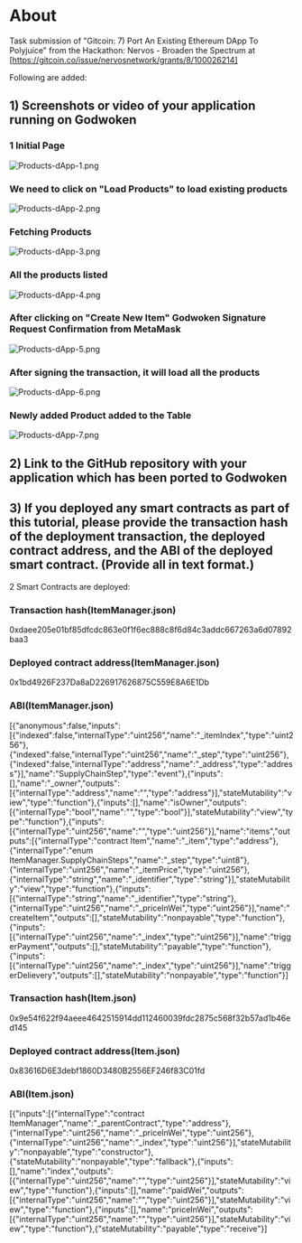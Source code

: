 # About

Task submission of "Gitcoin: 7) Port An Existing Ethereum DApp To Polyjuice" from the Hackathon: Nervos - Broaden the Spectrum at [https://gitcoin.co/issue/nervosnetwork/grants/8/100026214]

Following are added:

## 1) Screenshots or video of your application running on Godwoken

### 1 Initial Page

![Products-dApp-1.png](https://github.com/hdbhandari/Nervos-BroadentheSpectrum/blob/master/task-7/screen-shots/Products-dApp-1.png)

### We need to click on "Load Products" to load existing products

![Products-dApp-2.png](https://github.com/hdbhandari/Nervos-BroadentheSpectrum/blob/master/task-7/screen-shots/Products-dApp-2.png)

### Fetching Products

![Products-dApp-3.png](https://github.com/hdbhandari/Nervos-BroadentheSpectrum/blob/master/task-7/screen-shots/Products-dApp-3.png)

### All the products listed

![Products-dApp-4.png](https://github.com/hdbhandari/Nervos-BroadentheSpectrum/blob/master/task-7/screen-shots/Products-dApp-4.png)

### After clicking on "Create New Item" Godwoken Signature Request Confirmation from MetaMask

![Products-dApp-5.png](https://github.com/hdbhandari/Nervos-BroadentheSpectrum/blob/master/task-7/screen-shots/Products-dApp-5.png)

### After signing the transaction, it will load all the products

![Products-dApp-6.png](https://github.com/hdbhandari/Nervos-BroadentheSpectrum/blob/master/task-7/screen-shots/Products-dApp-6.png)

### Newly added Product added to the Table

![Products-dApp-7.png](https://github.com/hdbhandari/Nervos-BroadentheSpectrum/blob/master/task-7/screen-shots/Products-dApp-7.png)

## 2) Link to the GitHub repository with your application which has been ported to Godwoken

## 3) If you deployed any smart contracts as part of this tutorial, please provide the transaction hash of the deployment transaction, the deployed contract address, and the ABI of the deployed smart contract. (Provide all in text format.)

2 Smart Contracts are deployed:

### Transaction hash(ItemManager.json)

0xdaee205e01bf85dfcdc863e0f1f6ec888c8f6d84c3addc667263a6d07892baa3

### Deployed contract address(ItemManager.json)

0x1bd4926F237Da8aD226917626875C559E8A6E1Db

### ABI(ItemManager.json)

[{"anonymous":false,"inputs":[{"indexed":false,"internalType":"uint256","name":"_itemIndex","type":"uint256"},{"indexed":false,"internalType":"uint256","name":"_step","type":"uint256"},{"indexed":false,"internalType":"address","name":"_address","type":"address"}],"name":"SupplyChainStep","type":"event"},{"inputs":[],"name":"\_owner","outputs":[{"internalType":"address","name":"","type":"address"}],"stateMutability":"view","type":"function"},{"inputs":[],"name":"isOwner","outputs":[{"internalType":"bool","name":"","type":"bool"}],"stateMutability":"view","type":"function"},{"inputs":[{"internalType":"uint256","name":"","type":"uint256"}],"name":"items","outputs":[{"internalType":"contract Item","name":"_item","type":"address"},{"internalType":"enum ItemManager.SupplyChainSteps","name":"_step","type":"uint8"},{"internalType":"uint256","name":"_itemPrice","type":"uint256"},{"internalType":"string","name":"_identifier","type":"string"}],"stateMutability":"view","type":"function"},{"inputs":[{"internalType":"string","name":"_identifier","type":"string"},{"internalType":"uint256","name":"_priceInWei","type":"uint256"}],"name":"createItem","outputs":[],"stateMutability":"nonpayable","type":"function"},{"inputs":[{"internalType":"uint256","name":"_index","type":"uint256"}],"name":"triggerPayment","outputs":[],"stateMutability":"payable","type":"function"},{"inputs":[{"internalType":"uint256","name":"_index","type":"uint256"}],"name":"triggerDelievery","outputs":[],"stateMutability":"nonpayable","type":"function"}]

### Transaction hash(Item.json)

0x9e54f622f94aeee4642515914dd112460039fdc2875c568f32b57ad1b46ed145

### Deployed contract address(Item.json)

0x83616D6E3debf1860D3480B2556EF246f83C01fd

### ABI(Item.json)

[{"inputs":[{"internalType":"contract ItemManager","name":"_parentContract","type":"address"},{"internalType":"uint256","name":"_priceInWei","type":"uint256"},{"internalType":"uint256","name":"_index","type":"uint256"}],"stateMutability":"nonpayable","type":"constructor"},{"stateMutability":"nonpayable","type":"fallback"},{"inputs":[],"name":"index","outputs":[{"internalType":"uint256","name":"","type":"uint256"}],"stateMutability":"view","type":"function"},{"inputs":[],"name":"paidWei","outputs":[{"internalType":"uint256","name":"","type":"uint256"}],"stateMutability":"view","type":"function"},{"inputs":[],"name":"priceInWei","outputs":[{"internalType":"uint256","name":"","type":"uint256"}],"stateMutability":"view","type":"function"},{"stateMutability":"payable","type":"receive"}]
